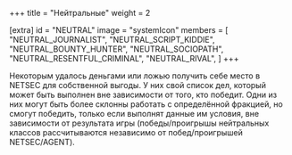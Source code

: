 +++
title = "Нейтральные"
weight = 2

[extra]
id = "NEUTRAL"
image = "systemIcon"
members = [
    "NEUTRAL_JOURNALIST",
    "NEUTRAL_SCRIPT_KIDDIE",
    "NEUTRAL_BOUNTY_HUNTER",
    "NEUTRAL_SOCIOPATH",
    "NEUTRAL_RESENTFUL_CRIMINAL",
    "NEUTRAL_RIVAL",
]
+++

Некоторым удалось деньгами или ложью получить себе место в NETSEC для собственной выгоды.
У них свой список дел, который может быть выполнен вне зависимости от того, кто победит.
Одни из них могут быть более склонны работать с определённой фракцией,
но смогут победить, только если выполнят данные им условия, вне зависимости от результата игры
(победы/проигрышы нейтральных классов рассчитываются независимо от побед/проигрышей NETSEC/AGENT).
